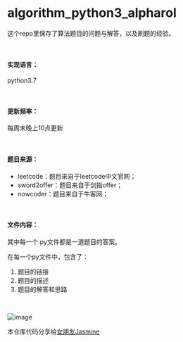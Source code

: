 # algorithm_python3_alpharol

这个repo里保存了算法题目的问题与解答，以及刷题的经验。

<br/>

#### 实现语言：

python3.7

<br/>



#### 更新频率：

每周末晚上10点更新

<br/>



#### 题目来源：

- leetcode：题目来自于leetcode中文官网；
- sword2offer：题目来自于剑指offer；
- nowcoder：题目来自于牛客网；



<br/>

#### 文件内容：

其中每一个.py文件都是一道题目的答案。

在每一个py文件中，包含了：

1. 题目的链接
2. 题目的描述
3. 题目的解答和思路

<br/>

![image](https://github.com/alpharol/algorithm_python3/tree/master/picture.jpg)

本仓库代码分享给[女朋友Jasmine](https://github.com/shumengshi)

